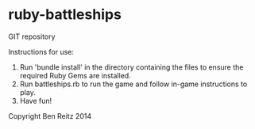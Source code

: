 # ruby-battleships

GIT repository



Instructions for use:

1. Run 'bundle install' in the directory containing the files to ensure the required Ruby Gems are installed.
2. Run battleships.rb to run the game and follow in-game instructions to play.
3. Have fun!

Copyright Ben Reitz 2014
